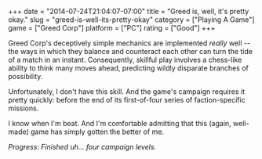 +++
date = "2014-07-24T21:04:07-07:00"
title = "Greed is, well, it's pretty okay."
slug = "greed-is-well-its-pretty-okay"
category = ["Playing A Game"]
game = ["Greed Corp"]
platform = ["PC"]
rating = ["Good"]
+++

Greed Corp's deceptively simple mechanics are implemented <i>really</i> well -- the ways in which they balance and counteract each other can turn the tide of a match in an instant.  Consequently, skillful play involves a chess-like ability to think many moves ahead, predicting wildly disparate branches of possibility.

Unfortunately, I don't have this skill.  And the game's campaign requires it pretty quickly: before the end of its first-of-four series of faction-specific missions.

I know when I'm beat.  And I'm comfortable admitting that this (again, well-made) game has simply gotten the better of me.

<i>Progress: Finished uh... four campaign levels.</i>
